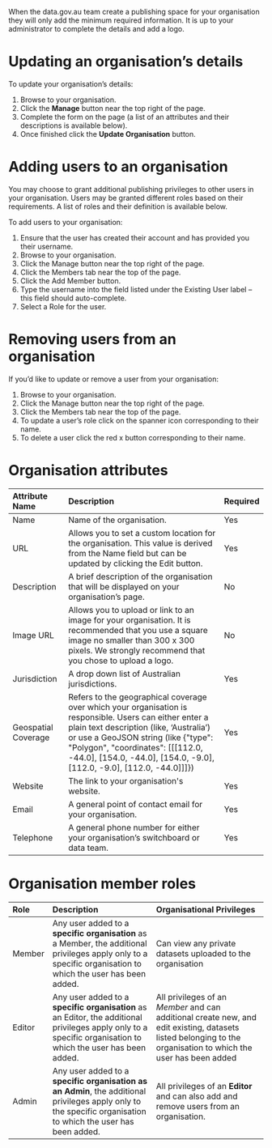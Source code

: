 When the data.gov.au team create a publishing space for your organisation they will only add the minimum required information. It is up to your administrator to complete the details and add a logo.

# Updating an organisation’s details

To update your organisation’s details:

1. Browse to your organisation.
2. Click the **Manage** button near the top right of the page.
3. Complete the form on the page (a list of an attributes and their descriptions is available below).
4. Once finished click the **Update Organisation** button.

# Adding users to an organisation

You may choose to grant additional publishing privileges to other users in your organisation. Users may be granted different roles based on their requirements. A list of roles and their definition is available below.

To add users to your organisation:
1. Ensure that the user has created their account  and has provided you their username. 
2. Browse to your organisation.
3. Click the Manage button near the top right of the page.
4. Click the Members tab near the top of the page.
5. Click the Add Member button.
6. Type the username into the field listed under the Existing User label – this field should auto-complete. 
7. Select a Role for the user. 

# Removing users from an organisation

If you’d like to update or remove a user from your organisation:
1. Browse to your organisation.
2. Click the Manage button near the top right of the page.
3. Click the Members tab near the top of the page.
4. To update a user’s role click on the spanner icon corresponding to their name.
5. To delete a user click the red x button corresponding to their name.


# Organisation attributes

| Attribute Name | Description | Required |
|:---------------|:------------|:---------|
|Name|Name of the organisation.|Yes|
|URL|Allows you to set a custom location for the organisation. This value is derived from the Name field but can be updated by clicking the Edit button.|Yes|
|Description|A brief description of the organisation that will be displayed on your organisation’s page.|No|
|Image URL|Allows you to upload or link to an image for your organisation. It is recommended that you use a square image no smaller than 300 x 300 pixels. We strongly recommend that you chose to upload a logo.|No|
|Jurisdiction|A drop down list of Australian jurisdictions.|Yes|
|Geospatial Coverage|Refers to the geographical coverage over which your organisation is responsible.  Users can either enter a plain text description (like, ‘Australia’) or use a GeoJSON string (like {"type": "Polygon", "coordinates": [[[112.0, -44.0], [154.0, -44.0], [154.0, -9.0], [112.0, -9.0], [112.0, -44.0]]]})|Yes|
|Website|The link to your organisation's website.|Yes|
|Email|A general point of contact email for your organisation.|Yes|
|Telephone|A general phone number for either your organisation’s switchboard or data team.|Yes|

# Organisation member roles

| Role | Description | Organisational Privileges|
|:-----|:------------|:-------------------------|
|Member|Any user added to a **specific organisation** as a Member, the additional privileges apply only to a specific organisation to which the user has been added. | Can view any private datasets uploaded to the organisation |
|Editor|Any user added to a **specific organisation** as an Editor, the additional privileges apply only to a specific organisation to which the user has been added.| All privileges of an *Member* and can additional create new, and edit existing, datasets listed belonging to the organisation to which the user has been added|
|Admin|Any user added to a **specific organisation as an Admin**, the additional privileges apply only to the specific organisation to which the user has been added.| All privileges of an **Editor** and can also add and remove users from an organisation.|
